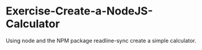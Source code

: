 # Exercise-Create-a-NodeJS-Calculator
Using node and the NPM package readline-sync create a simple calculator.
